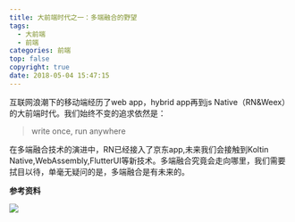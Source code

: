 ```yaml
---
title: 大前端时代之一：多端融合的野望
tags:
  - 大前端
  - 前端
categories: 前端
top: false
copyright: true
date: 2018-05-04 15:47:15
---
```

互联网浪潮下的移动端经历了web app，hybrid app再到js Native（RN&Weex）的大前端时代。我们始终不变的追求依然是：
> write once, run anywhere

在多端融合技术的演进中，RN已经接入了京东app,未来我们会接触到Koltin Native,WebAssembly,FlutterUI等新技术。多端融合究竟会走向哪里，我们需要拭目以待，单毫无疑问的是，多端融合是有未来的。
<!--more-->

**参考资料**
[]()

![](http://static.zhyjor.com/wexin.png)
